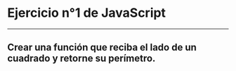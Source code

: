 # Ejercicio n°1 de JavaScript
---
## Crear una función que reciba el lado de un cuadrado y retorne su perímetro.

